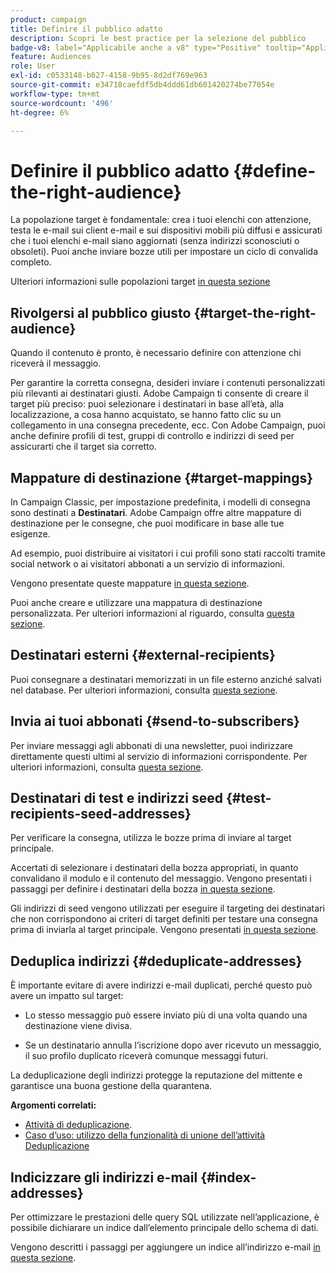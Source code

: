 ```yaml
---
product: campaign
title: Definire il pubblico adatto
description: Scopri le best practice per la selezione del pubblico
badge-v8: label="Applicabile anche a v8" type="Positive" tooltip="Applicabile anche a Campaign v8"
feature: Audiences
role: User
exl-id: c0533148-b027-4158-9b95-8d2df769e963
source-git-commit: e34718caefdf5db4ddd61db601420274be77054e
workflow-type: tm+mt
source-wordcount: '496'
ht-degree: 6%

---
```


# Definire il pubblico adatto {#define-the-right-audience}

La popolazione target è fondamentale: crea i tuoi elenchi con attenzione, testa le e-mail sui client e-mail e sui dispositivi mobili più diffusi e assicurati che i tuoi elenchi e-mail siano aggiornati (senza indirizzi sconosciuti o obsoleti). Puoi anche inviare bozze utili per impostare un ciclo di convalida completo.

Ulteriori informazioni sulle popolazioni target [in questa sezione](steps-defining-the-target-population.md)

## Rivolgersi al pubblico giusto {#target-the-right-audience}

Quando il contenuto è pronto, è necessario definire con attenzione chi riceverà il messaggio.

Per garantire la corretta consegna, desideri inviare i contenuti personalizzati più rilevanti ai destinatari giusti. Adobe Campaign ti consente di creare il target più preciso: puoi selezionare i destinatari in base all’età, alla localizzazione, a cosa hanno acquistato, se hanno fatto clic su un collegamento in una consegna precedente, ecc. Con Adobe Campaign, puoi anche definire profili di test, gruppi di controllo e indirizzi di seed per assicurarti che il target sia corretto.

## Mappature di destinazione {#target-mappings}

In Campaign Classic, per impostazione predefinita, i modelli di consegna sono destinati a **Destinatari**. Adobe Campaign offre altre mappature di destinazione per le consegne, che puoi modificare in base alle tue esigenze.

Ad esempio, puoi distribuire ai visitatori i cui profili sono stati raccolti tramite social network o ai visitatori abbonati a un servizio di informazioni.

Vengono presentate queste mappature [in questa sezione](selecting-a-target-mapping.md).

Puoi anche creare e utilizzare una mappatura di destinazione personalizzata. Per ulteriori informazioni al riguardo, consulta [questa sezione](../../configuration/using/target-mapping.md).

## Destinatari esterni {#external-recipients}

Puoi consegnare a destinatari memorizzati in un file esterno anziché salvati nel database. Per ulteriori informazioni, consulta [questa sezione](steps-defining-the-target-population.md#selecting-external-recipients).

## Invia ai tuoi abbonati {#send-to-subscribers}

Per inviare messaggi agli abbonati di una newsletter, puoi indirizzare direttamente questi ultimi al servizio di informazioni corrispondente. Per ulteriori informazioni, consulta [questa sezione](managing-subscriptions.md#delivering-to-the-subscribers-of-a-service).


## Destinatari di test e indirizzi seed {#test-recipients-seed-addresses}

Per verificare la consegna, utilizza le bozze prima di inviare al target principale.

Accertati di selezionare i destinatari della bozza appropriati, in quanto convalidano il modulo e il contenuto del messaggio. Vengono presentati i passaggi per definire i destinatari della bozza [in questa sezione](steps-defining-the-target-population.md#selecting-the-proof-target).

Gli indirizzi di seed vengono utilizzati per eseguire il targeting dei destinatari che non corrispondono ai criteri di target definiti per testare una consegna prima di inviarla al target principale. Vengono presentati [in questa sezione](about-seed-addresses.md).

## Deduplica indirizzi {#deduplicate-addresses}

È importante evitare di avere indirizzi e-mail duplicati, perché questo può avere un impatto sul target:

* Lo stesso messaggio può essere inviato più di una volta quando una destinazione viene divisa.

* Se un destinatario annulla l’iscrizione dopo aver ricevuto un messaggio, il suo profilo duplicato riceverà comunque messaggi futuri.

La deduplicazione degli indirizzi protegge la reputazione del mittente e garantisce una buona gestione della quarantena.

**Argomenti correlati:**

* [Attività di deduplicazione](../../workflow/using/deduplication.md).
* [Caso d’uso: utilizzo della funzionalità di unione dell’attività Deduplicazione](../../workflow/using/deduplication-merge.md)

## Indicizzare gli indirizzi e-mail {#index-addresses}

Per ottimizzare le prestazioni delle query SQL utilizzate nell’applicazione, è possibile dichiarare un indice dall’elemento principale dello schema di dati.

Vengono descritti i passaggi per aggiungere un indice all’indirizzo e-mail [in questa sezione](../../configuration/using/database-mapping.md#indexed-fields).
